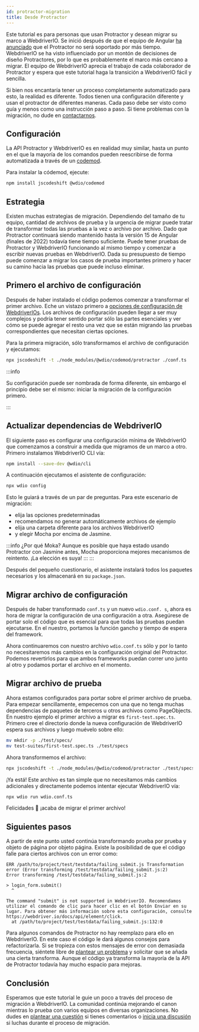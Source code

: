 ```yaml
---
id: protractor-migration
title: Desde Protractor
---
```


Este tutorial es para personas que usan Protractor y desean migrar su marco a WebdriverIO. Se inició después de que el equipo de Angular [ha anunciado](https://github.com/angular/protractor/issues/5502) que el Protractor no será soportado por más tiempo. WebdriverIO se ha visto influenciado por un montón de decisiones de diseño Protractores, por lo que es probablemente el marco más cercano a migrar. El equipo de WebdriverIO aprecia el trabajo de cada colaborador de Protractor y espera que este tutorial haga la transición a WebdriverIO fácil y sencilla.

Si bien nos encantaría tener un proceso completamente automatizado para esto, la realidad es diferente. Todos tienen una configuración diferente y usan el protractor de diferentes maneras. Cada paso debe ser visto como guía y menos como una instrucción paso a paso. Si tiene problemas con la migración, no dude en [contactarnos](https://github.com/webdriverio/codemod/discussions/new).

## Configuración

La API Protractor y WebdriverIO es en realidad muy similar, hasta un punto en el que la mayoría de los comandos pueden reescribirse de forma automatizada a través de un [codemod](https://github.com/webdriverio/codemod).

Para instalar la códemod, ejecute:

```sh
npm install jscodeshift @wdio/codemod
```

## Estrategia

Existen muchas estrategias de migración. Dependiendo del tamaño de tu equipo, cantidad de archivos de prueba y la urgencia de migrar puede tratar de transformar todas las pruebas a la vez o archivo por archivo. Dado que Protractor continuará siendo mantenido hasta la versión 15 de Angular (finales de 2022) todavía tiene tiempo suficiente. Puede tener pruebas de Protractor y WebdriverIO funcionando al mismo tiempo y comenzar a escribir nuevas pruebas en WebdriverIO. Dada su presupuesto de tiempo puede comenzar a migrar los casos de prueba importantes primero y hacer su camino hacia las pruebas que puede incluso eliminar.

## Primero el archivo de configuración

Después de haber instalado el código podemos comenzar a transformar el primer archivo. Eche un vistazo primero a [opciones de configuración de WebdriverIOs](Configuration.md). Los archivos de configuración pueden llegar a ser muy complejos y podría tener sentido portar sólo las partes esenciales y ver cómo se puede agregar el resto una vez que se están migrando las pruebas correspondientes que necesitan ciertas opciones.

Para la primera migración, sólo transformamos el archivo de configuración y ejecutamos:

```sh
npx jscodeshift -t ./node_modules/@wdio/codemod/protractor ./conf.ts
```

:::info

 Su configuración puede ser nombrada de forma diferente, sin embargo el principio debe ser el mismo: iniciar la migración de la configuración primero.

:::

## Actualizar dependencias de WebdriverIO

El siguiente paso es configurar una configuración mínima de WebdriverIO que comenzamos a construir a medida que migramos de un marco a otro. Primero instalamos WebdriverIO CLI vía:

```sh
npm install --save-dev @wdio/cli
```

A continuación ejecutamos el asistente de configuración:

```sh
npx wdio config
```

Esto le guiará a través de un par de preguntas. Para este escenario de migración:
- elija las opciones predeterminadas
- recomendamos no generar automáticamente archivos de ejemplo
- elija una carpeta diferente para los archivos WebdriverIO
- y elegir Mocha por encima de Jasmine.

:::info ¿Por qué Moka?
Aunque es posible que haya estado usando Protractor con Jasmine antes, Mocha proporciona mejores mecanismos de reintento. ¡La elección es suya!
:::
:::

Después del pequeño cuestionario, el asistente instalará todos los paquetes necesarios y los almacenará en su `package.json`.

## Migrar archivo de configuración

Después de haber transformado `conf.ts` y un nuevo `wdio.conf. s`, ahora es hora de migrar la configuración de una configuración a otra. Asegúrese de portar solo el código que es esencial para que todas las pruebas puedan ejecutarse. En el nuestro, portamos la función gancho y tiempo de espera del framework.

Ahora continuaremos con nuestro archivo `wdio.conf.ts` sólo y por lo tanto no necesitaremos más cambios en la configuración original del Protractor. Podemos revertirlos para que ambos frameworks puedan correr uno junto al otro y podamos portar el archivo en el momento.

## Migrar archivo de prueba

Ahora estamos configurados para portar sobre el primer archivo de prueba. Para empezar sencillamente, empecemos con una que no tenga muchas dependencias de paquetes de terceros u otros archivos como PageObjects. En nuestro ejemplo el primer archivo a migrar es `first-test.spec.ts`. Primero cree el directorio donde la nueva configuración de WebdriverIO espera sus archivos y luego muévelo sobre ello:

```sh
mv mkdir -p ./test/specs/
mv test-suites/first-test.spec.ts ./test/specs
```

Ahora transformemos el archivo:

```sh
npx jscodeshift -t ./node_modules/@wdio/codemod/protractor ./test/specs/first-test.spec.ts
```

¡Ya está! Este archivo es tan simple que no necesitamos más cambios adicionales y directamente podemos intentar ejecutar WebdriverIO vía:

```sh
npx wdio run wdio.conf.ts
```

Felicidades 🥳 ¡acaba de migrar el primer archivo!

## Siguientes pasos

A partir de este punto usted continúa transformando prueba por prueba y objeto de página por objeto página. Existe la posibilidad de que el código falle para ciertos archivos con un error como:

```
ERR /path/to/project/test/testdata/failing_submit.js Transformation error (Error transforming /test/testdata/failing_submit.js:2)
Error transforming /test/testdata/failing_submit.js:2

> login_form.submit()
  ^

The command "submit" is not supported in WebdriverIO. Recomendamos utilizar el comando de clic para hacer clic en el botón Enviar en su lugar. Para obtener más información sobre esta configuración, consulte https://webdriver.io/docs/api/element/click.
  at /path/to/project/test/testdata/failing_submit.js:132:0
```

Para algunos comandos de Protractor no hay reemplazo para ello en WebdriverIO. En este caso el código le dará algunos consejos para refactorizarla. Si se tropieza con estos mensajes de error con demasiada frecuencia, siéntete libre de [plantear un problema](https://github.com/webdriverio/codemod/issues/new) y solicitar que se añada una cierta transforma. Aunque el código ya transforma la mayoría de la API de Protractor todavía hay mucho espacio para mejoras.

## Conclusión

Esperamos que este tutorial le guie un poco a través del proceso de migración a WebdriverIO. La comunidad continúa mejorando el canon mientras lo prueba con varios equipos en diversas organizaciones. No dudes en [plantear una cuestión](https://github.com/webdriverio/codemod/issues/new) si tienes comentarios o [inicia una discusión](https://github.com/webdriverio/codemod/discussions/new) si luchas durante el proceso de migración.
